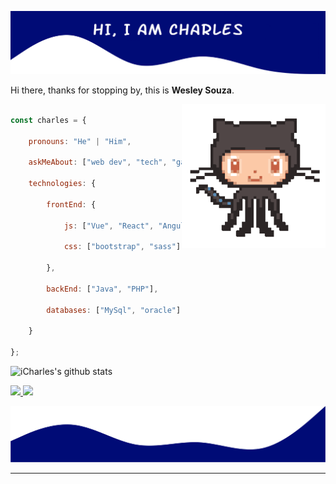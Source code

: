 ![head.png](https://raw.githubusercontent.com/iCharlesZ/FigureBed/master/img/readme-top.png)

Hi there, thanks for stopping by, this is **Wesley Souza**.

<img align='right' src="https://raw.githubusercontent.com/iCharlesZ/FigureBed/master/img/octocat.gif" width="230">

```javascript

const charles = {

    pronouns: "He" | "Him",

    askMeAbout: ["web dev", "tech", "game"],

    technologies: {

        frontEnd: {

            js: ["Vue", "React", "Angular"],

            css: ["bootstrap", "sass"]

        },

        backEnd: ["Java", "PHP"],

        databases: ["MySql", "oracle"],

    }

};

```

![iCharles's github stats](https://github-readme-stats.vercel.app/api?username=neopromic&hide=contribs,prs&count_private=true&show_icons=true)

<a href="https://github.com/neopromic">

  <img src="https://img.shields.io/github/followers/neopromic">

</a>

<a href="https://github.com/neopromic">

   <img src="https://komarev.com/ghpvc/?username=neopromic">

</a>

![bottom.png](https://raw.githubusercontent.com/iCharlesZ/FigureBed/master/img/readme-bottom.png)

---

